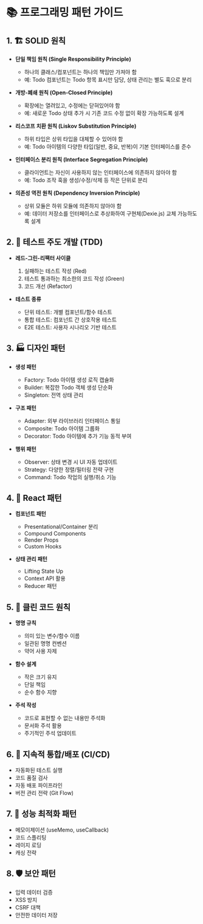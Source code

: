 # 📚 프로그래밍 패턴 가이드

## 1. 🏗️ SOLID 원칙
- **단일 책임 원칙 (Single Responsibility Principle)**
  - 하나의 클래스/컴포넌트는 하나의 책임만 가져야 함
  - 예: Todo 컴포넌트는 Todo 항목 표시만 담당, 상태 관리는 별도 훅으로 분리

- **개방-폐쇄 원칙 (Open-Closed Principle)**
  - 확장에는 열려있고, 수정에는 닫혀있어야 함
  - 예: 새로운 Todo 상태 추가 시 기존 코드 수정 없이 확장 가능하도록 설계

- **리스코프 치환 원칙 (Liskov Substitution Principle)**
  - 하위 타입은 상위 타입을 대체할 수 있어야 함
  - 예: Todo 아이템의 다양한 타입(일반, 중요, 반복)이 기본 인터페이스를 준수

- **인터페이스 분리 원칙 (Interface Segregation Principle)**
  - 클라이언트는 자신이 사용하지 않는 인터페이스에 의존하지 않아야 함
  - 예: Todo 조작 훅을 생성/수정/삭제 등 작은 단위로 분리

- **의존성 역전 원칙 (Dependency Inversion Principle)**
  - 상위 모듈은 하위 모듈에 의존하지 않아야 함
  - 예: 데이터 저장소를 인터페이스로 추상화하여 구현체(Dexie.js) 교체 가능하도록 설계

## 2. 🧪 테스트 주도 개발 (TDD)
- **레드-그린-리팩터 사이클**
  1. 실패하는 테스트 작성 (Red)
  2. 테스트 통과하는 최소한의 코드 작성 (Green)
  3. 코드 개선 (Refactor)

- **테스트 종류**
  - 단위 테스트: 개별 컴포넌트/함수 테스트
  - 통합 테스트: 컴포넌트 간 상호작용 테스트
  - E2E 테스트: 사용자 시나리오 기반 테스트

## 3. 🏭 디자인 패턴
- **생성 패턴**
  - Factory: Todo 아이템 생성 로직 캡슐화
  - Builder: 복잡한 Todo 객체 생성 단순화
  - Singleton: 전역 상태 관리

- **구조 패턴**
  - Adapter: 외부 라이브러리 인터페이스 통일
  - Composite: Todo 아이템 그룹화
  - Decorator: Todo 아이템에 추가 기능 동적 부여

- **행위 패턴**
  - Observer: 상태 변경 시 UI 자동 업데이트
  - Strategy: 다양한 정렬/필터링 전략 구현
  - Command: Todo 작업의 실행/취소 기능

## 4. 🎨 React 패턴
- **컴포넌트 패턴**
  - Presentational/Container 분리
  - Compound Components
  - Render Props
  - Custom Hooks

- **상태 관리 패턴**
  - Lifting State Up
  - Context API 활용
  - Reducer 패턴

## 5. 🔧 클린 코드 원칙
- **명명 규칙**
  - 의미 있는 변수/함수 이름
  - 일관된 명명 컨벤션
  - 약어 사용 자제

- **함수 설계**
  - 작은 크기 유지
  - 단일 책임
  - 순수 함수 지향

- **주석 작성**
  - 코드로 표현할 수 없는 내용만 주석화
  - 문서화 주석 활용
  - 주기적인 주석 업데이트

## 6. 🔄 지속적 통합/배포 (CI/CD)
- 자동화된 테스트 실행
- 코드 품질 검사
- 자동 배포 파이프라인
- 버전 관리 전략 (Git Flow)

## 7. 🎯 성능 최적화 패턴
- 메모이제이션 (useMemo, useCallback)
- 코드 스플리팅
- 레이지 로딩
- 캐싱 전략

## 8. 🛡️ 보안 패턴
- 입력 데이터 검증
- XSS 방지
- CSRF 대책
- 안전한 데이터 저장
